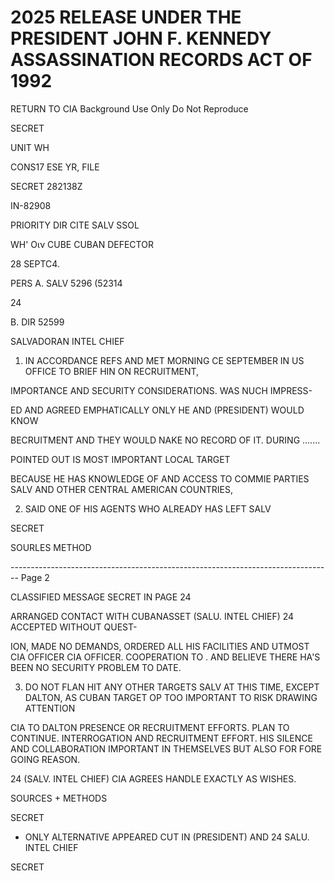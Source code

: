 # 2025 RELEASE UNDER THE PRESIDENT JOHN F. KENNEDY ASSASSINATION RECORDS ACT OF 1992

RETURN TO CIA
Background Use Only
Do Not Reproduce

SECRET

UNIT WH

CONS17 ESE YR, FILE

SECRET 282138Z

IN-82908

PRIORITY DIR CITE SALV SSOL

WH' Οιν CUBE CUBAN DEFECTOR

28 SEPTC4.

PERS A. SALV 5296 (52314

24

B. DIR 52599

SALVADORAN
INTEL CHIEF

1. IN ACCORDANCE REFS AND MET MORNING
   CE SEPTEMBER IN US OFFICE TO BRIEF HIN ON RECRUITMENT,

IMPORTANCE AND SECURITY CONSIDERATIONS. WAS NUCH IMPRESS-

ED AND AGREED EMPHATICALLY ONLY HE AND (PRESIDENT) WOULD KNOW

BECRUITMENT AND THEY WOULD NAKE NO RECORD OF IT. DURING .......

POINTED OUT IS MOST IMPORTANT LOCAL TARGET

BECAUSE HE HAS KNOWLEDGE OF AND ACCESS TO COMMIE PARTIES SALV AND
OTHER CENTRAL AMERICAN COUNTRIES,

2. SAID ONE OF HIS AGENTS WHO ALREADY HAS LEFT SALV

SECRET

SOURLES METHOD


-------------------------------------------------------------------------------- Page 2

CLASSIFIED MESSAGE                                             SECRET                         IN  PAGE 24

ARRANGED CONTACT WITH CUBANASSET (SALU. INTEL CHIEF) 24 ACCEPTED WITHOUT QUEST-

ION, MADE NO DEMANDS, ORDERED ALL HIS FACILITIES AND UTMOST CIA OFFICER CIA OFFICER.
COOPERATION TO . AND BELIEVE THERE HA'S BEEN NO
SECURITY PROBLEM TO DATE.

3. DO NOT FLAN HIT ANY OTHER TARGETS SALV AT THIS TIME, EXCEPT DALTON, AS CUBAN TARGET OP TOO IMPORTANT TO RISK DRAWING ATTENTION

CIA TO DALTON PRESENCE OR RECRUITMENT EFFORTS. PLAN TO CONTINUE.
INTERROGATION AND RECRUITMENT EFFORT. HIS SILENCE AND
COLLABORATION IMPORTANT IN THEMSELVES BUT ALSO FOR FORE GOING REASON.

24 (SALV. INTEL CHIEF) CIA AGREES HANDLE EXACTLY AS WISHES.





SOURCES + METHODS

SECRET

* ONLY ALTERNATIVE APPEARED CUT IN (PRESIDENT) AND 24 SALU. INTEL CHIEF

SECRET
